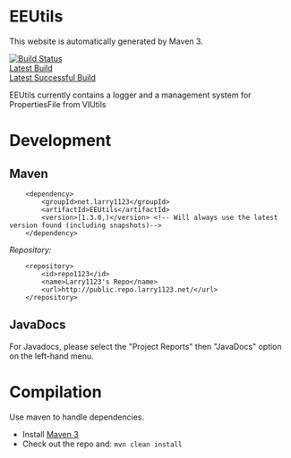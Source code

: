 EEUtils
======

This website is automatically generated by Maven 3.

[![Build Status](https://ci.larry1123.net/job/EEUtils/badge/icon)](https://ci.larry1123.net/job/EEUtils/)  
[Latest Build](https://ci.larry1123.net/job/EEUtils/lastBuild/)  
[Latest Successful Build](https://ci.larry1123.net/job/EEUtils/lastSuccessfulBuild/)

EEUtils currently contains a logger and a management system for PropertiesFile from VIUtils

Development
=============

Maven
-------------

        <dependency>
            <groupId>net.larry1123</groupId>
            <artifactId>EEUtils</artifactId>
            <version>[1.3.0,)</version> <!-- Will always use the latest version found (including snapshots)-->
        </dependency>


*Repository:*

        <repository>
            <id>repo1123</id>
            <name>Larry1123's Repo</name>
            <url>http://public.repo.larry1123.net/</url>
        </repository>        


JavaDocs
-----------

For Javadocs, please select the "Project Reports" then "JavaDocs" option on the left-hand menu.

Compilation
=============

Use maven to handle dependencies.

* Install [Maven 3](http://maven.apache.org/download.html)
* Check out the repo and: `mvn clean install`
